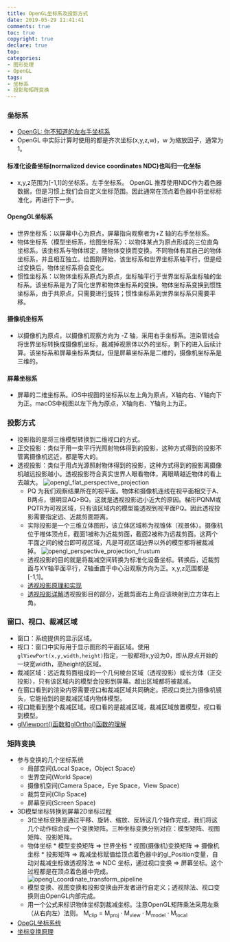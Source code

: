 ```yaml
---
title: OpenGL坐标系及投影方式
date: 2019-05-29 11:41:41
comments: true
toc: true
copyright: true
declare: true
top:
categories:
- 图形处理
- OpenGL
tags:
- 坐标系
- 投影和矩阵变换
---
```



### 坐标系
* [OpenGL: 你不知道的左右手坐标系](https://www.cnblogs.com/h2zZhou/p/5148487.html)
* OpenGL 中实际计算时使用的都是齐次坐标(x,y,z,w)，w 为缩放因子，通常为1。
<!--more-->
#### 标准化设备坐标(normalized device coordinates NDC)也叫归一化坐标
* x,y,z范围为[-1,1]的坐标系。左手坐标系。 OpenGL 推荐使用NDC作为着色器数据，但是习惯上我们会自定义坐标范围。因此通常在顶点着色器中将坐标标准化，再进行下一步。

#### OpengGL坐标系
* 世界坐标系：以屏幕中心为原点，屏幕指向观察者为+Z 轴的右手坐标系。
* 物体坐标系（模型坐标系，绘图坐标系）：以物体某点为原点形成的三位直角坐标系。该坐标系与物体绑定，随物体变换而变换。不同物体有其自己的物体坐标系，并且相互独立。绘图刚开始，该坐标系和世界坐标系轴平行，但是经过变换后，物体坐标系将会变化。
* 惯性坐标系：以物体坐标系原点为原点，坐标轴平行于世界坐标系坐标轴的坐标系。该坐标系是为了简化世界和物体坐标系的变换。物体坐标系变换到惯性坐标系，由于共原点，只需要进行旋转；惯性坐标系到世界坐标系只需要平移。

#### 摄像机坐标系
* 以摄像机为原点，以摄像机观察方向为 -Z 轴，采用右手坐标系。渲染管线会将世界坐标转换成摄像机坐标，裁减掉视景体以外的坐标，剩下的进入后续计算。该坐标系和屏幕坐标系类似，但是屏幕坐标系是二维的，摄像机坐标系是三维的。

#### 屏幕坐标系
* 屏幕的二维坐标系。iOS中视图的坐标系以左上角为原点，X轴向右、Y轴向下为正。macOS中视图以左下角为原点，X轴向右、Y轴向上为正。

### 投影方式
* 投影指的是将三维模型转换到二维视口的方式。
* 正交投影：类似于用一束平行光照射物体得到的投影，这种方式得到的投影不管离摄像机远近，都是等大的。
* 透视投影：类似于用点光源照射物体得到的投影，这种方式得到的投影离摄像机越远投影越小。透视投影符合真实世界人眼看物体，离眼睛越近物体的看上去越大。
    ![opengl_flat_perspective_projection](https://i.loli.net/2019/05/29/5cedff4b3803135022.jpg)
    * PQ 为我们观察结果所在的视平面。物体和摄像机连线在视平面相交于A、B两点，很明显AQ>BQ。这就是透视投影远小近大的原因。梯形PQNM或PQTR为可视区域，只有该区域内的模型能透视到视平面PQ。因此透视投影需要指定远、近裁剪面距离。
    * 实际投影是一个三维立体图形，该立体区域称为视锥体（视景体）。摄像机位于椎体顶点E，截面1被称为近裁剪面，截面2被称为远裁剪面。这两个平面之间的棱台即可视区域，凡是可视区域边界以外的模型都将被裁减掉。
        ![opengl_perspective_projection_frustum](https://i.loli.net/2019/05/29/5cedff4ae91f698906.jpg)
    * 透视投影的目的就是将裁减空间转换为标准化设备坐标。转换后，近裁剪面与XY轴平面平行，Z轴垂直于中心沿观察方向为正。x,y,z范围都是[-1,1]。
    * [透视投影原理和实现](https://blog.csdn.net/wong_judy/article/details/6283019)
    * [透视投影详解](https://www.cnblogs.com/graphics/archive/2012/07/25/2582119.html )透视投影目的部分，近裁剪面右上角应该映射到立方体右上角。

### 窗口、视口、裁减区域
* 窗口：系统提供的显示区域。
* 视口：窗口中实际用于显示图形的平面区域。使用`glViewPort(x,y,width,height)`指定，一般都将x,y设为0，即从原点开始的一块宽width，高height的区域。
* 裁减区域：远近裁剪面组成的一个几何棱台区域（透视投影）或长方体（正交投影），只有该区域内的模型会投影到屏幕。超出区域都将被裁减。
* 在窗口看到的渲染内容需要视口和裁减区域共同确定。把视口类比为摄像机镜头，它能拍到的是裁减区域内物体模型。
* 视口能看到整个裁减区域。视口看的是裁减区域，裁减区域放置模型，视口看到模型。
* [glViewport()函数和glOrtho()函数的理解](https://blog.csdn.net/ivan_ljf/article/details/8726672)

### 矩阵变换
* 参与变换的几个坐标系统
    * 局部空间(Local Space，Object Space)
    * 世界空间(World Space)
    * 摄像机空间(Camera Space，Eye Space，View Space)
    * 裁剪空间(Clip Space)
    * 屏幕空间(Screen Space)
* 3D模型坐标转换到屏幕2D坐标过程
    * 3位坐标变换是通过平移、旋转、缩放、反转这几个操作完成，我们将这几个动作综合成一个变换矩阵。三种坐标变换分别对应：模型矩阵、视图矩阵、投影矩阵。
    * 物体坐标 * 模型变换矩阵 => 世界坐标 * 视图(摄像机)变换矩阵 => 摄像机坐标 * 投影矩阵 => 裁减坐标赋值给顶点着色器中的gl_Position变量，自动对裁减坐标做透视除法 => NDC 坐标，通过视口变换 => 屏幕坐标。这个过程都是在顶点着色器中完成。
        ![opengl_coordinate_transform_pipeline](https://i.loli.net/2019/05/29/5cedff4b1ff6461910.png)
    * 模型变换、视图变换和投影变换由开发者进行自定义；透视除法、视口变换则由OpenGL内部完成。
    * 用一个公式来标识物体坐标到裁减坐标。注意OpenGL矩阵乘法采用左乘（从右向左）法则。
        M<sub>clip</sub> = M<sub>proj</sub> · M<sub>view</sub> · M<sub>model</sub> · M<sub>local</sub>
* [OpeGL坐标系统](https://blog.csdn.net/LeonShaw_zh/article/details/84552418)
* [坐标变换原理](https://www.cnblogs.com/liangliangh/p/4089582.html) 
